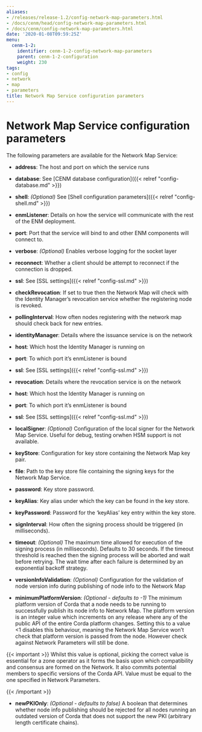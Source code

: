 ```yaml
---
aliases:
- /releases/release-1.2/config-network-map-parameters.html
- /docs/cenm/head/config-network-map-parameters.html
- /docs/cenm/config-network-map-parameters.html
date: '2020-01-08T09:59:25Z'
menu:
  cenm-1-2:
    identifier: cenm-1-2-config-network-map-parameters
    parent: cenm-1-2-configuration
    weight: 230
tags:
- config
- network
- map
- parameters
title: Network Map Service configuration parameters
---
```



# Network Map Service configuration parameters

The following parameters are available for the Network Map Service:

* **address**:
The host and port on which the service runs


* **database**:
See [CENM database configuration]({{< relref "config-database.md" >}})


* **shell**:
*(Optional)*  See [Shell configuration parameters]({{< relref "config-shell.md" >}})


* **enmListener**:
Details on how the service will communicate with the rest of the ENM deployment.


* **port**:
Port that the service will bind to and other ENM components will connect to.


* **verbose**:
*(Optional)* Enables verbose logging for the socket layer


* **reconnect**:
Whether a client should be attempt to reconnect if the connection is dropped.


* **ssl**:
See [SSL settings]({{< relref "config-ssl.md" >}})




* **checkRevocation**:
If set to true then the Network Map will check with the Identity Manager’s revocation
service whether the registering node is revoked.


* **pollingInterval**:
How often nodes registering with the network map should check back for new entries.


* **identityManager**:
Details where the issuance service is on the network


* **host**:
Which host  the Identity Manager is running on


* **port**:
To which port it’s enmListener is bound


* **ssl**:
See [SSL settings]({{< relref "config-ssl.md" >}})




* **revocation**:
Details where the revocation service is on the network


* **host**:
Which host  the Identity Manager is running on


* **port**:
To which port it’s enmListener is bound


* **ssl**:
See [SSL settings]({{< relref "config-ssl.md" >}})




* **localSigner**:
*(Optional)* Configuration of the local signer for the Network Map Service. Useful for debug, testing orwhen HSM support is not available.
* **keyStore**:
Configuration for key store containing the Network Map key pair.


* **file**:
Path to the key store file containing the signing keys for the Network Map Service.


* **password**:
Key store password.




* **keyAlias**:
Key alias under which the key can be found in the key store.


* **keyPassword**:
Password for the ‘keyAlias’ key entry within the key store.


* **signInterval**:
How often the signing process should be triggered (in milliseconds).


* **timeout**:
*(Optional)* The maximum time allowed for execution of the signing process (in milliseconds). Defaults
to 30 seconds. If the timeout threshold is reached then the signing process will be aborted and wait
before retrying. The wait time after each failure is determined by an exponential backoff strategy.




* **versionInfoValidation**:
*(Optional)* Configuration for the validation of node version info during publishing of node info to the Network Map


* **minimumPlatformVersion**:
*(Optional - defaults to -1)* The minimum platform version of Corda that a node needs
to be running to successfully publish its node info to Network Map. The platform
version is an integer value which increments on any release where any of the
public API of the entire Corda platform changes. Setting this to a value <1
disables this behaviour, meaning the Network Map Service won’t check that
platform version is passed from the node. However check against Network Parameters
will still be done.


{{< important >}}
Whilst this value is optional, picking the correct value is essential
for a zone operator as it forms the basis upon which compatibility and consensus
are formed on the Network. It also commits potential members to specific versions
of the Corda API. Value must be equal to the one specified in Network Parameters.


{{< /important >}}


* **newPKIOnly**:
*(Optional - defaults to false)* A boolean that determines whether node info publishing should be rejected for all nodes running an outdated
version of Corda that does not support the new PKI (arbitrary length certificate chains).
